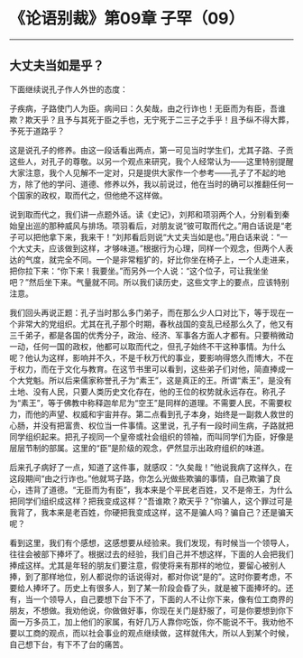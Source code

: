 # 《论语别裁》第09章 子罕（09）

------

## 大丈夫当如是乎？

下面继续说孔子作人外世的态度：

子疾病，子路使门人为臣。病间曰：久矣哉，由之行诈也！无臣而为有臣，吾谁欺？欺天乎？且予与其死于臣之手也，无宁死于二三子之手乎！且予纵不得大葬，予死于道路乎？

这是说孔子的修养。由这一段话看出两点，第一可见当时学生们，尤其子路、子贡这些人，对孔子的尊敬。以另一个观点来研究，我个人经常认为——这里特别提醒大家注意，我个人见解不一定对，只是提供大家作一个参考——孔子了不起的地方，除了他的学问、道德、修养以外，我以前说过，他在当时的确可以推翻任何一个国家的政权，取而代之，但他绝不这样做。

说到取而代之，我们讲一点题外话。读《史记》，刘邦和项羽两个人，分别看到秦始皇出巡的那种威风与排场。项羽看后，对朋友说“彼可取而代之。”用白话说是“老子可以把他拿下来，我来干！”刘邦看后则说“大丈夫当如是也。”用白话来说：“一个大丈夫，应该做到这样，才够味道。”根据行为心理，同样一个观念，但两个人表达的气度，就完全不同。一个是非常粗犷的，好比你坐在椅子上，一个人走进来，把你拉下来：“你下来！我要坐。”而另外一个人说：“这个位子，可让我坐坐吧？”然后坐下来。气量就不同。所以我们读历史，这些文字上的要点，应该特别注意。

我们回头再说正题：孔子当时那么多门弟子，而在那么少人口对比下，等于现在一个非常大的党组织。尤其在孔子那个时期，春秋战国的变乱已经那么久了，他又有三千弟子，都是各国的优秀分子，政治、经济、军事各方面人才都有。只要稍微动一动，任何一国的政权，他都可以取而代之，但孔子始终不干这种事情。为什么呢？他认为这样，影响并不久，不是千秋万代的事业，要影响得悠久而博大，不在于权力，而在于文化与教育。在这节书里可以看到，这些弟子们对他，简直捧成一个大党魁。所以后来儒家称誉孔子为“素王”，这是真正的王。所谓“素王”，是没有土地、没有人民，只要人类历史文化存在，他的王位的权势就永远存在。称孔子为“素王”，等于佛教中称释迦牟尼为“空王”是同样的道理。不需要人民，不需要权力，而他的声望、权威和宇宙并存。第二点看到孔子本身，始终是一副救人救世的心肠，并没有把富贵、权位当一件事情。这里说，孔子有一段时间生病，子路就把同学组织起来。把孔子视同一个皇帝或社会组织的领袖，而叫同学们为臣，好像是层层节制的部属。这里的“臣”是阶级的观念，俨然显示出政府组织的味道。

后来孔子病好了一点，知道了这件事，就感叹：“久矣哉！”他说我病了这样久，在这段期间“由之行诈也。”他就骂子路，你怎么光做些欺骗的事情，自己欺骗了良心，违背了道德。“无臣而为有臣”，我本来是个平民老百姓，又不是帝王，为什么把同学们组织成这样？把我变成这样？“吾谁欺？欺天乎？”你骗人，这个罪过可是我背了，我本来是老百姓，你硬把我变成这样，这不是骗人吗？骗自己？还是骗天呢？

看到这里，我们有个感想，这感想要从经验来。我们发现，有时候当一个领导人，往往会被部下捧坏了。根据过去的经验，我们自己并不想这样，下面的人会把我们捧成这样。尤其是年轻的朋友们要注意，假使将来有那样的地位，要留心被别人捧，到了那样地位，别人都说你的话说得对，都对你说“是的”。这时你要考虑，不要给人捧坏了。历史上有很多人，到了某一阶段会昏了头，就是被下面捧坏的。还有，当一个领导人，自己要想下台下不了，下面的人不让你下来，像有位工商界的朋友，不想做。我劝他说，你做做好事，你现在关门是舒服了，可是你要想到你下面一万多员工，加上他们的家属，有好几万人靠你吃饭，你不能说不干。我劝他不要以工商的观点，而以社会事业的观点继续做，这样就伟大，所以人到某个时候，自己想下台，有下不了台的痛苦。

